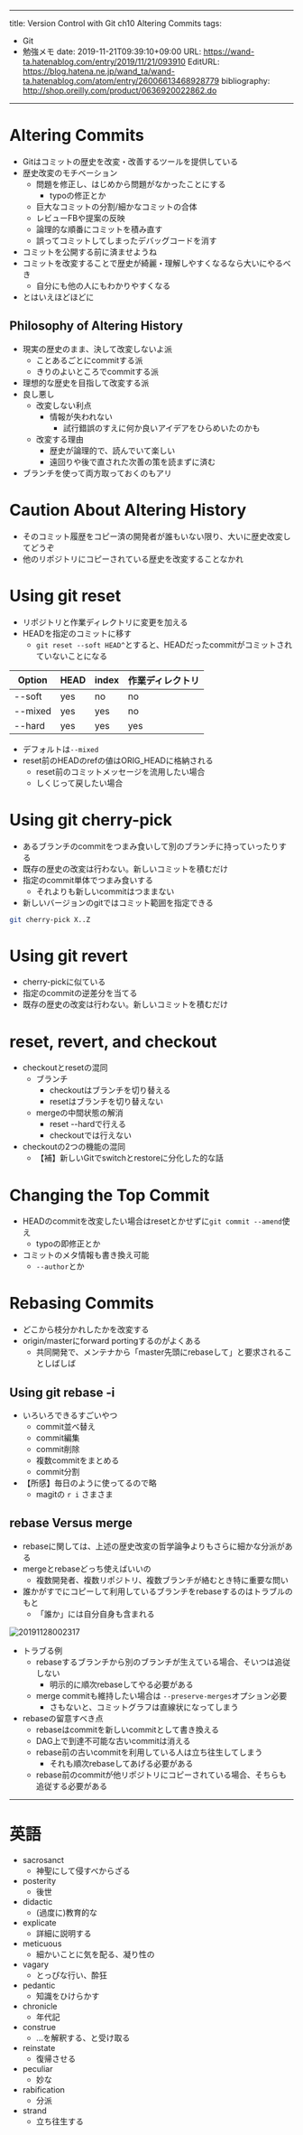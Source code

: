 ---
title: Version Control with Git ch10 Altering Commits
tags:
- Git
- 勉強メモ
date: 2019-11-21T09:39:10+09:00
URL: https://wand-ta.hatenablog.com/entry/2019/11/21/093910
EditURL: https://blog.hatena.ne.jp/wand_ta/wand-ta.hatenablog.com/atom/entry/26006613468928779
bibliography: http://shop.oreilly.com/product/0636920022862.do
-------------------------------------

# Altering Commits

- Gitはコミットの歴史を改変・改善するツールを提供している
- 歴史改変のモチベーション
    - 問題を修正し、はじめから問題がなかったことにする
        - typoの修正とか
    - 巨大なコミットの分割/細かなコミットの合体
    - レビューFBや提案の反映
    - 論理的な順番にコミットを積み直す
    - 誤ってコミットしてしまったデバッグコードを消す
- コミットを公開する前に済ませようね
- コミットを改変することで歴史が綺麗・理解しやすくなるなら大いにやるべき
    - 自分にも他の人にもわかりやすくなる
- とはいえほどほどに


## Philosophy of Altering History

- 現実の歴史のまま、決して改変しないよ派
    - ことあるごとにcommitする派
    - きりのよいところでcommitする派
- 理想的な歴史を目指して改変する派
- 良し悪し
    - 改変しない利点
        - 情報が失われない
            - 試行錯誤のすえに何か良いアイデアをひらめいたのかも
    - 改変する理由
        - 歴史が論理的で、読んでいて楽しい
        - 遠回りや後で直された次善の策を読まずに済む
- ブランチを使って両方取っておくのもアリ


# Caution About Altering History

- そのコミット履歴をコピー済の開発者が誰もいない限り、大いに歴史改変してどうぞ
- 他のリポジトリにコピーされている歴史を改変することなかれ


# Using git reset

- リポジトリと作業ディレクトリに変更を加える
- HEADを指定のコミットに移す
    - `git reset --soft HEAD^`とすると、HEADだったcommitがコミットされていないことになる


| Option  | HEAD | index | 作業ディレクトリ |
|---------|------|-------|------------------|
| --soft  | yes  | no    | no               |
| --mixed | yes  | yes   | no               |
| --hard  | yes  | yes   | yes              |

- デフォルトは`--mixed`
- reset前のHEADのrefの値はORIG_HEADに格納される
    - reset前のコミットメッセージを流用したい場合
    - しくじって戻したい場合


# Using git cherry-pick

- あるブランチのcommitをつまみ食いして別のブランチに持っていったりする
- 既存の歴史の改変は行わない。新しいコミットを積むだけ
- 指定のcommit単体でつまみ食いする
    - それよりも新しいcommitはつままない
- 新しいバージョンのgitではコミット範囲を指定できる

```sh
git cherry-pick X..Z
```


# Using git revert

- cherry-pickに似ている
- 指定のcommitの逆差分を当てる
- 既存の歴史の改変は行わない。新しいコミットを積むだけ

# reset, revert, and checkout

- checkoutとresetの混同
    - ブランチ
        - checkoutはブランチを切り替える
        - resetはブランチを切り替えない
    - mergeの中間状態の解消
        - reset --hardで行える
        - checkoutでは行えない
- checkoutの2つの機能の混同
    - 【補】新しいGitでswitchとrestoreに分化した的な話


# Changing the Top Commit

- HEADのcommitを改変したい場合はresetとかせずに`git commit --amend`使え
    - typoの即修正とか
- コミットのメタ情報も書き換え可能
    - `--author`とか

# Rebasing Commits

- どこから枝分かれしたかを改変する
- origin/masterにforward portingするのがよくある
    - 共同開発で、メンテナから「master先頭にrebaseして」と要求されることしばしば


## Using git rebase -i

- いろいろできるすごいやつ
    - commit並べ替え
    - commit編集
    - commit削除
    - 複数commitをまとめる
    - commit分割
- 【所感】毎日のように使ってるので略
    - magitの `r i` さまさま

## rebase Versus merge

- rebaseに関しては、上述の歴史改変の哲学論争よりもさらに細かな分派がある
- mergeとrebaseどっち使えばいいの
    - 複数開発者、複数リポジトリ、複数ブランチが絡むとき特に重要な問い
- 誰かがすでにコピーして利用しているブランチをrebaseするのはトラブルのもと
    - 「誰か」には自分自身も含まれる

![20191128002317](../../../imgs/20191128002317.png)

- トラブる例
    - rebaseするブランチから別のブランチが生えている場合、そいつは追従しない
        - 明示的に順次rebaseしてやる必要がある
    - merge commitも維持したい場合は `--preserve-merges`オプション必要
        - さもないと、コミットグラフは直線状になってしまう
- rebaseの留意すべき点
    - rebaseはcommitを新しいcommitとして書き換える
    - DAG上で到達不可能な古いcommitは消える
    - rebase前の古いcommitを利用している人は立ち往生してしまう
        - それも順次rebaseしてあげる必要がある
    - rebase前のcommitが他リポジトリにコピーされている場合、そちらも追従する必要がある
    

----------------------------------------


# 英語

- sacrosanct
    - 神聖にして侵すべからざる
- posterity
    - 後世
- didactic
    - (過度に)教育的な
- explicate
    - 詳細に説明する
- meticuous
    - 細かいことに気を配る、凝り性の
- vagary
    - とっぴな行い、酔狂
- pedantic
    - 知識をひけらかす
- chronicle
    - 年代記
- construe
    - ...を解釈する、と受け取る
- reinstate
    - 復帰させる
- peculiar
    - 妙な
- rabification
    - 分派
- strand
    - 立ち往生する
